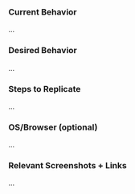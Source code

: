 ### Current Behavior
...


### Desired Behavior
...


### Steps to Replicate
...


### OS/Browser (optional)
...


### Relevant Screenshots + Links
...
